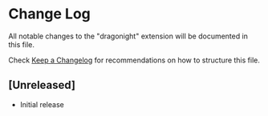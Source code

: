 # Change Log
All notable changes to the "dragonight" extension will be documented in this file.

Check [Keep a Changelog](http://keepachangelog.com/) for recommendations on how to structure this file.

## [Unreleased]
- Initial release
